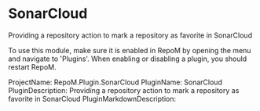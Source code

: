 # SonarCloud

Providing a repository action to mark a repository as favorite in SonarCloud

To use this module, make sure it is enabled in RepoM by opening the menu and navigate to 'Plugins'. When enabling or disabling a plugin, you should restart RepoM.

ProjectName: RepoM.Plugin.SonarCloud
PluginName: SonarCloud
PluginDescription: Providing a repository action to mark a repository as favorite in SonarCloud
PluginMarkdownDescription: 